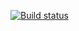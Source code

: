 [![Build status](https://ci.appveyor.com/api/projects/status/h04gs0w893vmo8f4?svg=true)](https://ci.appveyor.com/project/kmkiseleva/ahj-events-1)
